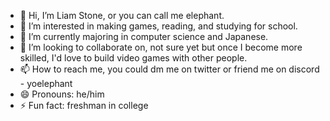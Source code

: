 - 👋 Hi, I’m Liam Stone, or you can call me elephant.
- 👀 I’m interested in making games, reading, and studying for school.
- 🌱 I’m currently majoring in computer science and Japanese.
- 💞️ I’m looking to collaborate on, not sure yet but once I become more skilled, I'd love to build video games with other people.
- 📫 How to reach me, you could dm me on twitter or friend me on discord - yoelephant
- 😄 Pronouns: he/him
- ⚡ Fun fact: freshman in college

<!---
yoElephant/yoElephant is a ✨ special ✨ repository because its `README.md` (this file) appears on your GitHub profile.
You can click the Preview link to take a look at your changes.
--->
